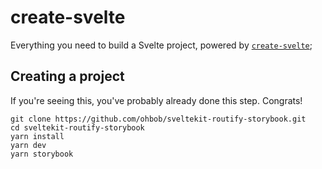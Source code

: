 # create-svelte

Everything you need to build a Svelte project, powered by [`create-svelte`](https://github.com/sveltejs/kit/tree/master/packages/create-svelte);

## Creating a project

If you're seeing this, you've probably already done this step. Congrats!

```
git clone https://github.com/ohbob/sveltekit-routify-storybook.git
cd sveltekit-routify-storybook
yarn install
yarn dev
yarn storybook
```
